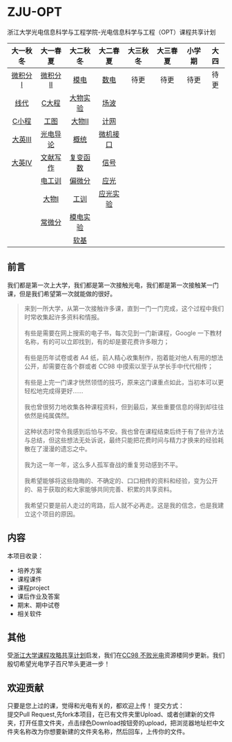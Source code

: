 # ZJU-OPT
浙江大学光电信息科学与工程学院-光电信息科学与工程（OPT）课程共享计划

| 大一秋冬 | 大一春夏 |  大二秋冬 | 大二春夏 |  大三秋冬 | 大三春夏 | 小学期 | 大四 |
| :----:| :----: | :----: | :----: | :----: | :----: | :----: | :----: |
|[微积分Ⅰ]|  [微积分Ⅱ]|  [模电]   | [数电] | 待更 | 待更 | 待更 |待更 |待更 |待更 |
|[线代]|      [C大程]|  [大物实验]| [场波] |  
|[C小程]|     [工图]   |  [大物Ⅱ] |  [计网]|
|[大英Ⅲ]|    [光电导论]|  [概统]|    [微机接口]
|[大英Ⅳ]|    [文献写作]|  [复变函数]|[信号]
|       |     [电工训]|    [偏微分]|  [应光]
|       |     [大物Ⅰ]|    [工训]|   [应光实验]
|       |     [常微分]|    [模电实验]  
|       |             |   [软基]|

[微积分Ⅰ]:http://baidu.com
[线代]:http://baidu.com
[大英Ⅲ]:http://baidu.com
[大英Ⅳ]:http://baidu.com
[C小程]:https://github.com/yinze00/ZJU-OPT/tree/master/%E7%A8%8B%E5%BA%8F%E8%AE%BE%E8%AE%A1%E5%9F%BA%E7%A1%80

[微积分Ⅱ]:http://baidu.com
[C大程]:http://baidu.com
[工图]:https://github.com/yinze00/ZJU-OPT/tree/master/%E5%B7%A5%E7%A8%8B%E5%9B%BE%E5%AD%A6
[光电导论]:http://baidu.com
[文献写作]:http://baidu.com
[电工训]:http://baidu.com
[大物Ⅰ]:https://github.com/yinze00/ZJU-OPT/tree/master/%E5%A4%A7%E5%AD%A6%E7%89%A9%E7%90%86%EF%BC%88%E7%94%B2%EF%BC%89%E2%85%A0
[常微分]:http://baidu.com

[模电]:http://baidu.com
[大物实验]:http://baidu.com
[大物Ⅱ]:http://baidu.com
[概统]:http://baidu.com
[复变函数]:http://baidu.com
[偏微分]:http://baidu.com
[工训]:http://baidu.com
[模电实验]:http://baidu.com
[软基]:http://baidu.com

[数电]:http://baidu.com
[场波]:http://baidu.com
[信号]:http://baidu.com
[应光]:http://baidu.com
[应光实验]:http://baidu.com
[计网]:http://baidu.com
[微机接口]:https://github.com/yinze00/ZJU-OPT/tree/master/%E5%BE%AE%E6%9C%BA%E5%8E%9F%E7%90%86%E4%B8%8E%E6%8E%A5%E5%8F%A3%E6%8A%80%E6%9C%AF/%E8%AF%95%E5%8D%B7%E6%A0%B7%E5%BC%A0
## 前言
我们都是第一次上大学，我们都是第一次接触光电，我们都是第一次接触某一门课，但是我们希望第一次就能做的很好。<BR>

> 来到一所大学，从第一次接触许多课，直到一门一门完成，这个过程中我们时常收集起许多资料和情报。<BR><BR>
有些是需要在网上搜索的电子书，每次见到一门新课程，Google 一下教材名称，有的可以立即找到，有的却是要花费许多眼力；<BR><BR>有些是历年试卷或者 A4 纸，前人精心收集制作，抱着能对他人有用的想法公开，却需要在各个群或者 CC98 中摸索以至于从学长手中代代相传；<BR><BR>有些是上完一门课才恍然领悟的技巧，原来这门课重点如此，当初本可以更轻松地完成得更好……<BR><BR>我也曾很努力地收集各种课程资料，但到最后，某些重要信息的得到却往往依然是纯属偶然。<BR><BR>这种状态时常令我感到后怕与不安。我也曾在课程结束后终于有了些许方法与总结，但这些想法无处诉说，最终只能把花费时间与精力才换来的经验耗散在了漫漫的遗忘之中。<BR><BR>我为这一年一年，这么多人孤军奋战的重复劳动感到不平。<BR><BR>我希望能够将这些隐晦的、不确定的、口口相传的资料和经验，变为公开的、易于获取的和大家能够共同完善、积累的共享资料。<BR><BR>我希望只要是前人走过的弯路，后人就不必再走。这是我的信念，也是我建立这个项目的原因。

## 内容
本项目收录：
* 培养方案
* 课程课件
* 课程project
* 课后作业及答案
* 期末、期中试卷
* 相关软件

## 其他
受[浙江大学课程攻略共享计划](https://github.com/QSCTech/zju-icicles)启发，我们在[CC98 不败光电](https://www.cc98.org/board/214)资源楼同步更新。我们殷切希望光电学子百尺竿头更进一步！

## 欢迎贡献
只要是您上过的课，觉得和光电有关的，都欢迎上传！
提交方式：<BR>
  提交Pull Request,先fork本项目，在已有文件夹里Upload、或者创建新的文件夹，打开任意文件夹，点击绿色Download按钮旁的upload，把浏览器地址栏中文件夹名称改为你想要新建的文件夹名称，然后回车，上传你的文件。
